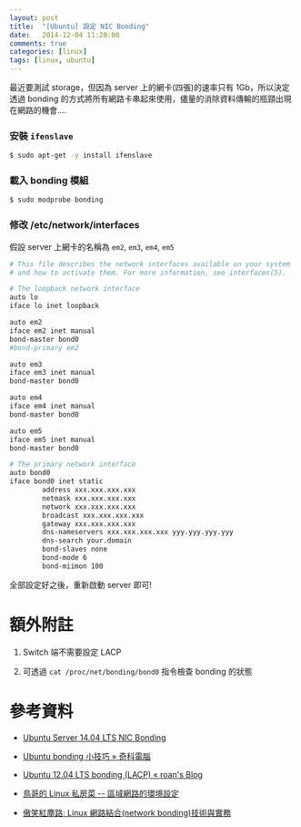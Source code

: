 ```yaml
---
layout: post
title:  "[Ubuntu] 設定 NIC Bonding"
date:   2014-12-04 11:20:00
comments: true
categories: [linux]
tags: [linux, ubuntu]
---
```


最近要測試 storage，但因為 server 上的網卡(四張)的速率只有 1Gb，所以決定透過 bonding 的方式將所有網路卡串起來使用，儘量的消除資料傳輸的瓶頸出現在網路的機會....

### 安裝 `ifenslave`

``` bash
$ sudo apt-get -y install ifenslave
```


### 載入 bonding 模組

``` bash
$ sudo modprobe bonding 
```


### 修改 /etc/network/interfaces

假設 server 上網卡的名稱為 `em2`, `em3`, `em4`, `em5`

``` bash
# This file describes the network interfaces available on your system
# and how to activate them. For more information, see interfaces(5).

# The loopback network interface
auto lo
iface lo inet loopback

auto em2
iface em2 inet manual
bond-master bond0
#bond-primary em2

auto em3
iface em3 inet manual
bond-master bond0

auto em4
iface em4 inet manual
bond-master bond0

auto em5
iface em5 inet manual
bond-master bond0

# The primary network interface
auto bond0
iface bond0 inet static
        address xxx.xxx.xxx.xxx
        netmask xxx.xxx.xxx.xxx
        network xxx.xxx.xxx.xxx
        broadcast xxx.xxx.xxx.xxx
        gateway xxx.xxx.xxx.xxx
        dns-nameservers xxx.xxx.xxx.xxx yyy.yyy.yyy.yyy
        dns-search your.domain
        bond-slaves none
        bond-mode 6
        bond-miimon 100
```

全部設定好之後，重新啟動 server 即可!


額外附註
=======

1. Switch 端不需要設定 LACP

2. 可透過 `cat /proc/net/bonding/bond0` 指令檢查 bonding 的狀態


參考資料
=======

- [Ubuntu Server 14.04 LTS NIC Bonding](http://www.paulmellors.net/ubuntu-server-14-04-lts-nic-bonding/)

- [Ubuntu bonding 小技巧 » 奇科電腦](http://www.geego.com.tw/technical-discussion-forum/tech-tips-the-tips-of-ubuntu-bonding-ubuntu-%E5%B0%8F%E6%8A%80%E5%B7%A7)

- [Ubuntu 12.04 LTS bonding (LACP) « roan's Blog](http://roan.logdown.com/posts/177335-ubuntu-1204-lts-bonding-lacp)

- [鳥哥的 Linux 私房菜 -- 區域網路的環境設定](http://linux.vbird.org/linux_enterprise/0110network.php)

- [傲笑紅塵路: Linux 網路結合(network bonding)技術與實務](http://www.lijyyh.com/2011/11/0-balance-rr-l-round-robin-salve-salve.html)
